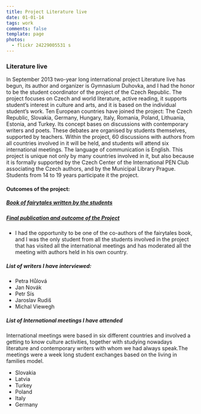 ```yaml
---
title: Project Literature live
date: 01-01-14
tags: work
comments: false
template: page
photos:
  - flickr 24229005531 s
---
```


### Literature live
In September 2013 two-year long international project Literature live has begun, its author and organizer is Gymnasium Duhovka, and I had the honor to be the student coordinator of the project of the Czech Republic. The project focuses on Czech and world literature, active reading, it supports student’s interest in culture and arts, and it is based on the individual student’s work.
Ten European countries have joined the project: The Czech Republic, Slovakia, Germany, Hungary, Italy, Romania, Poland, Lithuania, Estonia, and Turkey. Its concept bases on discussions with contemporary writers and poets. These debates are organised by students themselves, supported by teachers. Within the project, 60 discussions with authors from all countries involved in it will be held, and students will attend six international meetings. The language of communication is English. This project is unique not only by many countries involved in it, but also because it is formally supported by the Czech Center of the International PEN Club associating the Czech authors, and by the Municipal Library Prague. Students from 14 to 19 years participate it the project.

#### Outcomes of the project:

##### [Book of fairytales written by the students](http://www.duhovkagymnazium.cz/data/2015/09/20/19/lili_fairytales.pdf)
##### [Final publication and outcome of the Project](http://www.duhovkagymnazium.cz/data/2015/09/20/19/duhovka-lili-final.pdf)
- I had the opportunity to be one of the co-authors of the fairytales book, and I was the only student from all the students involved in the project that has visited all the international meetings and has moderated all the meeting with authors held in his own country.

##### List of writers I have interviewed:
- Petra Hůlová
- Jan Novák
- Petr Sís
- Jaroslav Rudiš
- Michal Viewegh

##### List of International meetings I have attended

International meetings were based in six different countries and involved a getting to know culture activities, together with studying nowadays literature and contemporary writers with whom we had always speak.The meetings were a week long student exchanges based on the living in families model.

- Slovakia
- Latvia
- Turkey
- Poland
- Italy
- Germany
